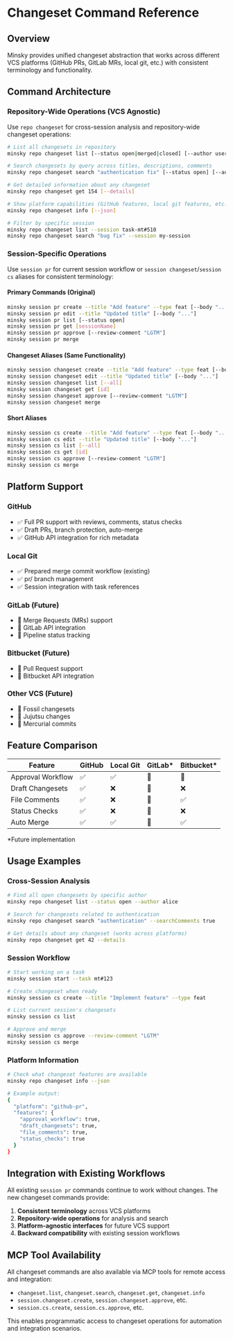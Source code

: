# Changeset Command Reference

## Overview

Minsky provides unified changeset abstraction that works across different VCS platforms (GitHub PRs, GitLab MRs, local git, etc.) with consistent terminology and functionality.

## Command Architecture

### Repository-Wide Operations (VCS Agnostic)

Use `repo changeset` for cross-session analysis and repository-wide changeset operations:

```bash
# List all changesets in repository
minsky repo changeset list [--status open|merged|closed] [--author username] [--limit N]

# Search changesets by query across titles, descriptions, comments
minsky repo changeset search "authentication fix" [--status open] [--author username]

# Get detailed information about any changeset
minsky repo changeset get 154 [--details]

# Show platform capabilities (GitHub features, local git features, etc.)
minsky repo changeset info [--json]

# Filter by specific session
minsky repo changeset list --session task-mt#510
minsky repo changeset search "bug fix" --session my-session
```

### Session-Specific Operations

Use `session pr` for current session workflow or `session changeset`/`session cs` aliases for consistent terminology:

#### Primary Commands (Original)

```bash
minsky session pr create --title "Add feature" --type feat [--body "..."] [--bodyPath file.md]
minsky session pr edit --title "Updated title" [--body "..."]
minsky session pr list [--status open]
minsky session pr get [sessionName]
minsky session pr approve [--review-comment "LGTM"]
minsky session pr merge
```

#### Changeset Aliases (Same Functionality)

```bash
minsky session changeset create --title "Add feature" --type feat [--body "..."] [--bodyPath file.md]
minsky session changeset edit --title "Updated title" [--body "..."]
minsky session changeset list [--all]
minsky session changeset get [id]
minsky session changeset approve [--review-comment "LGTM"]
minsky session changeset merge
```

#### Short Aliases

```bash
minsky session cs create --title "Add feature" --type feat [--body "..."] [--bodyPath file.md]
minsky session cs edit --title "Updated title" [--body "..."]
minsky session cs list [--all]
minsky session cs get [id]
minsky session cs approve [--review-comment "LGTM"]
minsky session cs merge
```

## Platform Support

### GitHub

- ✅ Full PR support with reviews, comments, status checks
- ✅ Draft PRs, branch protection, auto-merge
- ✅ GitHub API integration for rich metadata

### Local Git

- ✅ Prepared merge commit workflow (existing)
- ✅ pr/ branch management
- ✅ Session integration with task references

### GitLab (Future)

- 🔄 Merge Requests (MRs) support
- 🔄 GitLab API integration
- 🔄 Pipeline status tracking

### Bitbucket (Future)

- 🔄 Pull Request support
- 🔄 Bitbucket API integration

### Other VCS (Future)

- 🔄 Fossil changesets
- 🔄 Jujutsu changes
- 🔄 Mercurial commits

## Feature Comparison

| Feature           | GitHub | Local Git | GitLab\* | Bitbucket\* |
| ----------------- | ------ | --------- | -------- | ----------- |
| Approval Workflow | ✅     | ✅        | 🔄       | 🔄          |
| Draft Changesets  | ✅     | ❌        | 🔄       | ❌          |
| File Comments     | ✅     | ❌        | 🔄       | ✅          |
| Status Checks     | ✅     | ❌        | 🔄       | ❌          |
| Auto Merge        | ✅     | ✅        | 🔄       | ✅          |

\*Future implementation

## Usage Examples

### Cross-Session Analysis

```bash
# Find all open changesets by specific author
minsky repo changeset list --status open --author alice

# Search for changesets related to authentication
minsky repo changeset search "authentication" --searchComments true

# Get details about any changeset (works across platforms)
minsky repo changeset get 42 --details
```

### Session Workflow

```bash
# Start working on a task
minsky session start --task mt#123

# Create changeset when ready
minsky session cs create --title "Implement feature" --type feat

# List current session's changesets
minsky session cs list

# Approve and merge
minsky session cs approve --review-comment "LGTM"
minsky session cs merge
```

### Platform Information

```bash
# Check what changeset features are available
minsky repo changeset info --json

# Example output:
{
  "platform": "github-pr",
  "features": {
    "approval_workflow": true,
    "draft_changesets": true,
    "file_comments": true,
    "status_checks": true
  }
}
```

## Integration with Existing Workflows

All existing `session pr` commands continue to work without changes. The new changeset commands provide:

1. **Consistent terminology** across VCS platforms
2. **Repository-wide operations** for analysis and search
3. **Platform-agnostic interfaces** for future VCS support
4. **Backward compatibility** with existing session workflows

## MCP Tool Availability

All changeset commands are also available via MCP tools for remote access and integration:

- `changeset.list`, `changeset.search`, `changeset.get`, `changeset.info`
- `session.changeset.create`, `session.changeset.approve`, etc.
- `session.cs.create`, `session.cs.approve`, etc.

This enables programmatic access to changeset operations for automation and integration scenarios.
